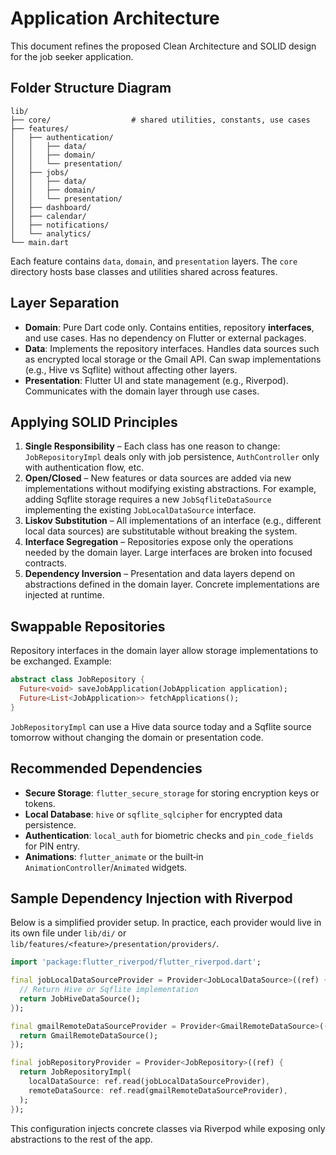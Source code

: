 # Application Architecture

This document refines the proposed Clean Architecture and SOLID design for the job seeker application.

## Folder Structure Diagram

```
lib/
├── core/                  # shared utilities, constants, use cases
├── features/
│   ├── authentication/
│   │   ├── data/
│   │   ├── domain/
│   │   └── presentation/
│   ├── jobs/
│   │   ├── data/
│   │   ├── domain/
│   │   └── presentation/
│   ├── dashboard/
│   ├── calendar/
│   ├── notifications/
│   └── analytics/
└── main.dart
```

Each feature contains `data`, `domain`, and `presentation` layers. The `core` directory hosts base classes and utilities shared across features.

## Layer Separation

- **Domain**: Pure Dart code only. Contains entities, repository **interfaces**, and use cases. Has no dependency on Flutter or external packages.
- **Data**: Implements the repository interfaces. Handles data sources such as encrypted local storage or the Gmail API. Can swap implementations (e.g., Hive vs Sqflite) without affecting other layers.
- **Presentation**: Flutter UI and state management (e.g., Riverpod). Communicates with the domain layer through use cases.

## Applying SOLID Principles

1. **Single Responsibility** – Each class has one reason to change: `JobRepositoryImpl` deals only with job persistence, `AuthController` only with authentication flow, etc.
2. **Open/Closed** – New features or data sources are added via new implementations without modifying existing abstractions. For example, adding Sqflite storage requires a new `JobSqfliteDataSource` implementing the existing `JobLocalDataSource` interface.
3. **Liskov Substitution** – All implementations of an interface (e.g., different local data sources) are substitutable without breaking the system.
4. **Interface Segregation** – Repositories expose only the operations needed by the domain layer. Large interfaces are broken into focused contracts.
5. **Dependency Inversion** – Presentation and data layers depend on abstractions defined in the domain layer. Concrete implementations are injected at runtime.

## Swappable Repositories

Repository interfaces in the domain layer allow storage implementations to be exchanged. Example:

```dart
abstract class JobRepository {
  Future<void> saveJobApplication(JobApplication application);
  Future<List<JobApplication>> fetchApplications();
}
```

`JobRepositoryImpl` can use a Hive data source today and a Sqflite source tomorrow without changing the domain or presentation code.

## Recommended Dependencies

- **Secure Storage**: `flutter_secure_storage` for storing encryption keys or tokens.
- **Local Database**: `hive` or `sqflite_sqlcipher` for encrypted data persistence.
- **Authentication**: `local_auth` for biometric checks and `pin_code_fields` for PIN entry.
- **Animations**: `flutter_animate` or the built‑in `AnimationController`/`Animated` widgets.

## Sample Dependency Injection with Riverpod

Below is a simplified provider setup. In practice, each provider would live in its own file under `lib/di/` or `lib/features/<feature>/presentation/providers/`.

```dart
import 'package:flutter_riverpod/flutter_riverpod.dart';

final jobLocalDataSourceProvider = Provider<JobLocalDataSource>((ref) {
  // Return Hive or Sqflite implementation
  return JobHiveDataSource();
});

final gmailRemoteDataSourceProvider = Provider<GmailRemoteDataSource>((ref) {
  return GmailRemoteDataSource();
});

final jobRepositoryProvider = Provider<JobRepository>((ref) {
  return JobRepositoryImpl(
    localDataSource: ref.read(jobLocalDataSourceProvider),
    remoteDataSource: ref.read(gmailRemoteDataSourceProvider),
  );
});
```

This configuration injects concrete classes via Riverpod while exposing only abstractions to the rest of the app.
